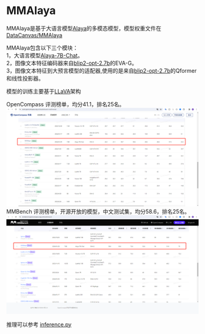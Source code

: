 # MMAlaya
MMAlaya是基于大语言模型[Alaya](https://github.com/DataCanvasIO/Alaya)的多模态模型，模型权重文件在[DataCanvas/MMAlaya](https://huggingface.co/DataCanvas/MMAlaya/tree/main)

MMAlaya包含以下三个模块：
<br>1，大语言模型[Alaya-7B-Chat](https://huggingface.co/DataCanvas/Alaya-7B-Chat)。
<br>2，图像文本特征编码器来自[blip2-opt-2.7b](https://huggingface.co/Salesforce/blip2-opt-2.7b)的EVA-G。
<br>3，图像文本特征到大预言模型的适配器,使用的是来自[blip2-opt-2.7b](https://huggingface.co/Salesforce/blip2-opt-2.7b)的Qformer和线性投影器。

模型的训练主要基于[LLaVA](https://github.com/haotian-liu/LLaVA)架构

OpenCompass 评测榜单，均分41.1，排名25名。
![opencompass-leaderboard-multimodal](https://github.com/DataCanvasIO/MMAlaya/blob/main/data/opencompass-leaderboard-multimodal.png)
MMBench 评测榜单，开源开放的模型，中文测试集，均分58.6，排名25名。
![opencompass-leaderboard-multimodal-cn](https://github.com/DataCanvasIO/MMAlaya/blob/main/data/opencompass-leaderboard-multimodal-cn.png)

推理可以参考 [inference.py](https://github.com/DataCanvasIO/MMAlaya/blob/main/inference.py)
